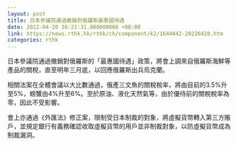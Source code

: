 ```yaml
---
layout: post
title: 日本參議院通過撤銷對俄羅斯最惠國待遇
date: 2022-04-20 16:21:31.000000000 +08:00
link: https://news.rthk.hk/rthk/ch/component/k2/1644842-20220420.htm
categories: rthk
---
```


日本參議院通過撤銷對俄羅斯的「最惠國待遇」政策，將會上調來自俄羅斯海鮮等產品的關稅，直至明年三月底，以回應俄羅斯出兵烏克蘭。

相關法案在全體會議以大比數通過，俄產三文魚的關稅稅率，將由目前的3.5%升至5%，螃蟹由4%升至6%。至於原油、液化天然氣等，由於優待前的關稅稅率為零，因此不受影響。

會上亦通過《外匯法》修正案，限制受日本制裁的對象，將虛擬貨幣轉入第三方賬戶，並規定銀行有義務確認收取虛擬貨幣的用戶並非制裁對象，以防虛擬貨幣成為制裁漏洞。
